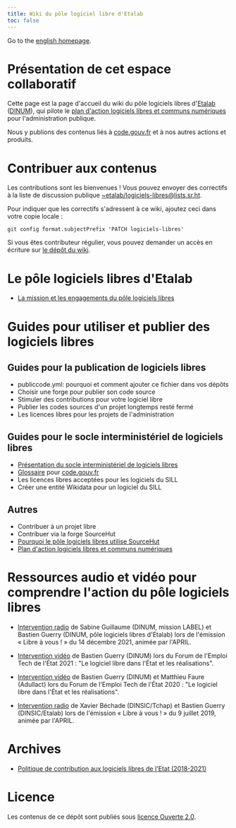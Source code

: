 ```yaml
---
title: Wiki du pôle logiciel libre d'Etalab
toc: false
---
```


Go to the [english homepage](index.en.md).

# Présentation de cet espace collaboratif

Cette page est la page d'accueil du wiki du pôle logiciels libres
d'[Etalab](https://www.etalab.gouv.fr/)
([DINUM](https://www.numerique.gouv.fr/)), qui pilote le [plan
d'action logiciels libres et communs
numériques](https://communs.numerique.gouv.fr/plan-action-logiciels-libres-et-communs-numeriques/)
pour l'administration publique.

Nous y publions des contenus liés à [code.gouv.fr](https://code.gouv.fr)
et à nos autres actions et produits.

# Contribuer aux contenus

Les contributions sont les bienvenues !  Vous pouvez envoyer des
correctifs à la liste de discussion publique
[~etalab/logiciels-libres@lists.sr.ht](mailto:~etalab/logiciels-libres@lists.sr.ht).

Pour indiquer que les correctifs s'adressent à ce wiki, ajoutez ceci
dans votre copie locale :

`git config format.subjectPrefix 'PATCH logiciels-libres'`

Si vous êtes contributeur régulier, vous pouvez demander un accès en
écriture sur [le dépôt du
wiki](https://git.sr.ht/~etalab/logiciels-libres).

# Le pôle logiciels libres d'Etalab

- [La mission et les engagements du pôle logiciels libres](pole-logiciels-libres-mission-et-engagements.md)

# Guides pour utiliser et publier des logiciels libres

## Guides pour la publication de logiciels libres

- publiccode.yml: pourquoi et comment ajouter ce fichier dans vos
  dépôts
- Choisir une forge pour publier son code source
- Stimuler des contributions pour votre logiciel libre
- Publier les codes sources d'un projet longtemps resté fermé
- Les licences libres pour les projets de l'administration

## Guides pour le socle interministériel de logiciels libres

- [Présentation du socle interministériel de logiciels libres](sill.md)
- [Glossaire](glossary.fr.md) pour [code.gouv.fr](https://code.gouv.fr)
- Les licences libres acceptées pour les logiciels du SILL
- Créer une entité Wikidata pour un logiciel du SILL

## Autres

- Contribuer à un projet libre
- Contribuer via la forge SourceHut
- [Pourquoi le pôle logiciels libres utilise SourceHut](pourquoi-sourcehut.md)
- [Plan d'action logiciels libres et communs numériques](plan-action-logiciels-libres-communs-numeriques.md)

<!-- # Projets auxquels contribue le pôle logiciels libres -->

# Ressources audio et vidéo pour comprendre l'action du pôle logiciels libres

- [Intervention
  radio](https://www.libreavous.org/126-plan-d-action-du-gouvernement-sur-les-logiciels-libres)
  de Sabine Guillaume (DINUM, mission LABEL) et Bastien Guerry (DINUM,
  pôle logiciels libres d'Etalab) lors de l'émission « Libre à
  vous ! » du 14 décembre 2021, animée par l'APRIL.
  
- [Intervention vidéo](https://www.dailymotion.com/video/x85zvwx) de
  Bastien Guerry (DINUM) lors du Forum de l'Emploi Tech de l'État
  2021 : "Le logiciel libre dans l'État et les réalisations".
  
- [Intervention vidéo](https://www.dailymotion.com/video/x7xqldm) de
  Bastien Guerry (DINUM) et Matthieu Faure (Adullact) lors du Forum de
  l'Emploi Tech de l'État 2020 : "Le logiciel libre dans l'État et les
  réalisations".

- [Intervention
  radio](https://www.libreavous.org/33-dinsic-ziklibrenbib-irfm-et-parcoursup)
  de Xavier Béchade (DINSIC/Tchap) et Bastien Guerry (DINSIC/Etalab)
  lors de l'émission « Libre à vous ! » du 9 juillet 2019, animée par
  l'APRIL.

# Archives

- [Politique de contribution aux logiciels libres de l'Etat (2018-2021)](pocos/index.md)

# Licence

Les contenus de ce dépôt sont publiés sous [licence Ouverte 2.0](LICENSE.md).

